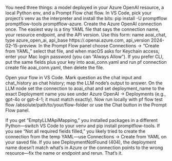 You need three things: a model deployed in your Azure OpenAI resource, a local Python env, and a Prompt Flow chat flow. In VS Code, pick your project’s venv as the interpreter and install the bits: pip install -U promptflow promptflow-tools promptflow-azure. Create the Azure OpenAI connection once. The easiest way is a tiny YAML file that says the connection name, your resource endpoint, and the API version. Use this form: name aoai_chat, type azure_open_ai, api_base https://<your-resource>.openai.azure.com, api_version 2024-02-15-preview. In the Prompt Flow panel choose Connections → “Create from YAML,” select that file, and when macOS asks for Keychain access, enter your Mac login password (you can “Always Allow”). If you prefer CLI, put the same fields plus your key into aoai_conn.yaml and run pf connection create file aoai_conn.yaml, then delete the file.

Open your flow in VS Code. Mark question as the chat input and chat_history as chat history; map the LLM node’s output to answer. On the LLM node set the connection to aoai_chat and set deployment_name to the exact Deployment name you see under Azure OpenAI -> Deployments (e.g., gpt-4o or gpt-4-1; it must match exactly). Now run locally with pf flow test flow /absolute/path/to/your/flow-folder or use the Chat button in the Prompt Flow panel.

If you get “EmptyLLMApiMapping,” you installed packages in a different Python—switch VS Code to your venv and pip install promptflow-tools. If you see “Not all required fields filled,” you likely tried to create the connection from the temp YAML—use Connections → Create from YAML on your saved file. If you see DeploymentNotFound (404), the deployment name doesn’t match what’s in Azure or the connection points to the wrong resource—fix the name or endpoint and rerun. That’s it.